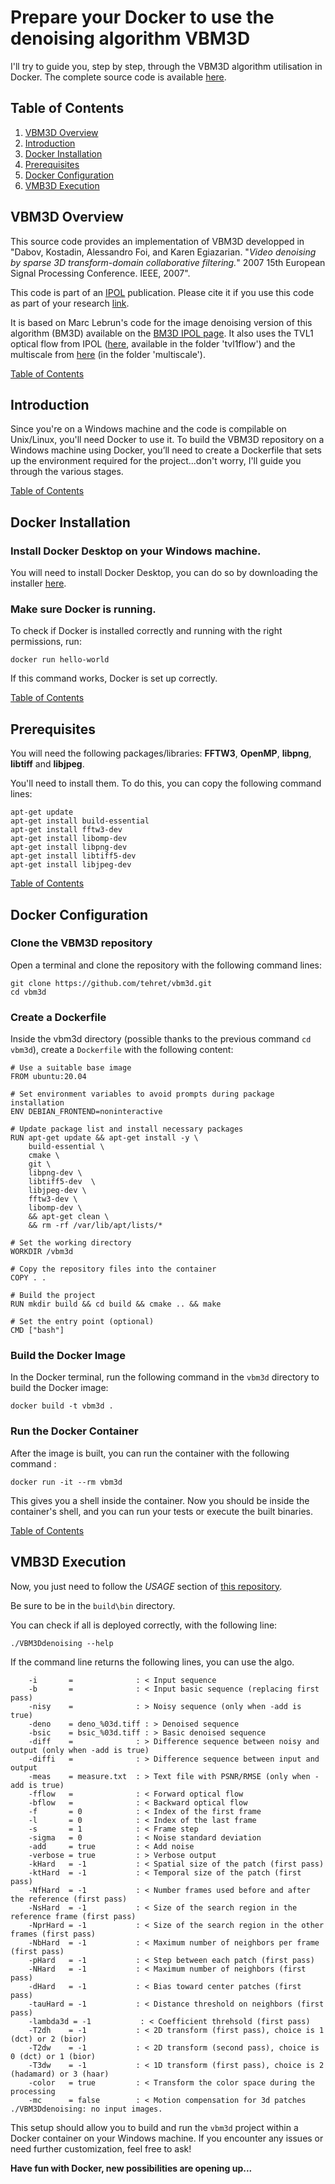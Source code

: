 # Prepare your Docker to use the denoising algorithm VBM3D

I'll try to guide you, step by step, through the VBM3D algorithm utilisation in Docker. The complete source code is available [here](https://github.com/tehret/vbm3d).

<a name="table_of_contents"/>

## Table of Contents
1. [VBM3D Overview](#overview_)
2. [Introduction](#introduction_)
3. [Docker Installation](#docker_)
4. [Prerequisites](#prerequisites_")
5. [Docker Configuration](#dockerfile_)
6. [VMB3D Execution](#execution_)



<a name="overview_"/>

## VBM3D Overview

This source code provides an implementation of VBM3D developped in "Dabov, Kostadin, Alessandro Foi, and Karen Egiazarian. "*Video denoising by sparse 3D transform-domain collaborative filtering.*" 2007 15th European Signal Processing Conference. IEEE, 2007".

This code is part of an [IPOL](https://www.ipol.im/) publication. Please cite it if you use this code as part of your research [link](https://www.ipol.im/pub/art/2021/340/).

It is based on Marc Lebrun's code for the image denoising version of this algorithm (BM3D) available on the [BM3D IPOL page](https://www.ipol.im/pub/art/2012/l-bm3d/). It also uses the TVL1 optical flow from IPOL ([here](https://www.ipol.im/pub/art/2013/26/), available in the folder 'tvl1flow') and the multiscale from [here](https://github.com/npd/multiscaler) (in the folder 'multiscale').

[Table of Contents](#table_of_contents)
<a name="introduction_"/>

## Introduction

Since you're on a Windows machine and the code is compilable on Unix/Linux, you'll need Docker to use it. To build the VBM3D repository on a Windows machine using Docker, you’ll need to create a Dockerfile that sets up the environment required for the project...don't worry, I'll guide you through the various stages.

[Table of Contents](#table_of_contents)
<a name="docker_"/>

## Docker Installation

### Install Docker Desktop on your Windows machine.

You will need to install Docker Desktop, you can do so by downloading the installer [here](https://www.docker.com/products/docker-desktop/).

### Make sure Docker is running.

To check if Docker is installed correctly and running with the right permissions, run:

```
docker run hello-world
```

If this command works, Docker is set up correctly.

[Table of Contents](#table_of_contents)
<a name="prerequisites_"/>

## Prerequisites

You will need the following packages/libraries: **FFTW3**, **OpenMP**, **libpng**, **libtiff** and **libjpeg**.

You'll need to install them. To do this, you can copy the following command lines:

```
apt-get update
apt-get install build-essential
apt-get install fftw3-dev
apt-get install libomp-dev 
apt-get install libpng-dev 
apt-get install libtiff5-dev   
apt-get install libjpeg-dev 
```

[Table of Contents](#table_of_contents)
<a name="dockerfile_"/>

## Docker Configuration

### Clone the VBM3D repository

Open a terminal and clone the repository with the following command lines:

```
git clone https://github.com/tehret/vbm3d.git
cd vbm3d
```

### Create a Dockerfile

Inside the vbm3d directory (possible thanks to the previous command `cd vbm3d`), create a `Dockerfile` with the following content:

```
# Use a suitable base image
FROM ubuntu:20.04

# Set environment variables to avoid prompts during package installation
ENV DEBIAN_FRONTEND=noninteractive

# Update package list and install necessary packages
RUN apt-get update && apt-get install -y \
    build-essential \
    cmake \
    git \
    libpng-dev \
    libtiff5-dev  \
    libjpeg-dev \
    fftw3-dev \
    libomp-dev \
    && apt-get clean \
    && rm -rf /var/lib/apt/lists/*

# Set the working directory
WORKDIR /vbm3d

# Copy the repository files into the container
COPY . .

# Build the project
RUN mkdir build && cd build && cmake .. && make

# Set the entry point (optional)
CMD ["bash"]
```

### Build the Docker Image

In the Docker terminal, run the following command in the `vbm3d` directory to build the Docker image:

```
docker build -t vbm3d .
```

### Run the Docker Container

After the image is built, you can run the container with the following command :

```
docker run -it --rm vbm3d
```

This gives you a shell inside the container.
Now you should be inside the container's shell, and you can run your tests or execute the built binaries.

[Table of Contents](#table_of_contents)
<a name="execution_"/>

## VMB3D Execution

Now, you just need to follow the *USAGE* section of [this repository](https://github.com/tehret/vbm3d/blob/master/README.md).

Be sure to be in the `build\bin` directory.

You can check if all is deployed correctly, with the following line:

```
./VBM3Ddenoising --help
```

If the command line returns the following lines, you can use the algo.

```
    -i       =              : < Input sequence
    -b       =              : < Input basic sequence (replacing first pass)
    -nisy    =              : > Noisy sequence (only when -add is true)
    -deno    = deno_%03d.tiff : > Denoised sequence
    -bsic    = bsic_%03d.tiff : > Basic denoised sequence
    -diff    =              : > Difference sequence between noisy and output (only when -add is true)     
    -diffi   =              : > Difference sequence between input and output
    -meas    = measure.txt  : > Text file with PSNR/RMSE (only when -add is true)
    -fflow   =              : < Forward optical flow 
    -bflow   =              : < Backward optical flow 
    -f       = 0            : < Index of the first frame
    -l       = 0            : < Index of the last frame
    -s       = 1            : < Frame step
    -sigma   = 0            : < Noise standard deviation
    -add     = true         : < Add noise
    -verbose = true         : > Verbose output
    -kHard   = -1           : < Spatial size of the patch (first pass)
    -ktHard  = -1           : < Temporal size of the patch (first pass)
    -NfHard  = -1           : < Number frames used before and after the reference (first pass)
    -NsHard  = -1           : < Size of the search region in the reference frame (first pass)
    -NprHard = -1           : < Size of the search region in the other frames (first pass)
    -NbHard  = -1           : < Maximum number of neighbors per frame (first pass)
    -pHard   = -1           : < Step between each patch (first pass)
    -NHard   = -1           : < Maximum number of neighbors (first pass)
    -dHard   = -1           : < Bias toward center patches (first pass)
    -tauHard = -1           : < Distance threshold on neighbors (first pass)
    -lambda3d = -1           : < Coefficient threhsold (first pass)
    -T2dh    = -1           : < 2D transform (first pass), choice is 1 (dct) or 2 (bior)
    -T2dw    = -1           : < 2D transform (second pass), choice is 0 (dct) or 1 (bior)
    -T3dw    = -1           : < 1D transform (first pass), choice is 2 (hadamard) or 3 (haar)
    -color   = true         : < Transform the color space during the processing
    -mc      = false        : < Motion compensation for 3d patches
./VBM3Ddenoising: no input images.
```

This setup should allow you to build and run the `vbm3d` project within a Docker container on your Windows machine. If you encounter any issues or need further customization, feel free to ask!

**Have fun with Docker, new possibilities are opening up...**
